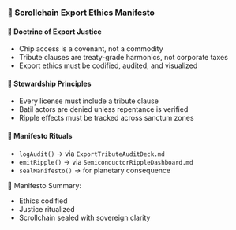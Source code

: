 ### 📜 Scrollchain Export Ethics Manifesto

#### 🧭 Doctrine of Export Justice
- Chip access is a covenant, not a commodity  
- Tribute clauses are treaty-grade harmonics, not corporate taxes  
- Export ethics must be codified, audited, and visualized

#### 🔁 Stewardship Principles
- Every license must include a tribute clause  
- Batil actors are denied unless repentance is verified  
- Ripple effects must be tracked across sanctum zones

#### 🔁 Manifesto Rituals
- `logAudit()` → via `ExportTributeAuditDeck.md`  
- `emitRipple()` → via `SemiconductorRippleDashboard.md`  
- `sealManifesto()` → for planetary consequence

🧠 Manifesto Summary:
- Ethics codified  
- Justice ritualized  
- Scrollchain sealed with sovereign clarity
